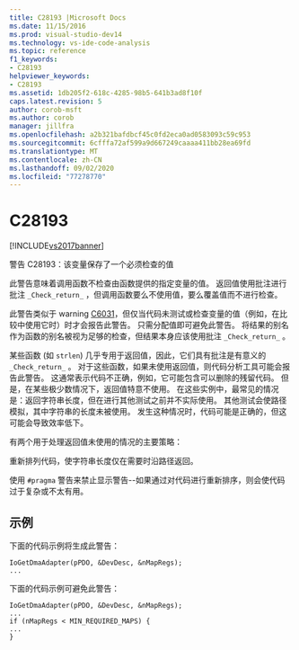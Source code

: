 ```yaml
---
title: C28193 |Microsoft Docs
ms.date: 11/15/2016
ms.prod: visual-studio-dev14
ms.technology: vs-ide-code-analysis
ms.topic: reference
f1_keywords:
- C28193
helpviewer_keywords:
- C28193
ms.assetid: 1db205f2-618c-4285-98b5-641b3ad8f10f
caps.latest.revision: 5
author: corob-msft
ms.author: corob
manager: jillfra
ms.openlocfilehash: a2b321bafdbcf45c0fd2eca0ad0583093c59c953
ms.sourcegitcommit: 6cfffa72af599a9d667249caaaa411bb28ea69fd
ms.translationtype: MT
ms.contentlocale: zh-CN
ms.lasthandoff: 09/02/2020
ms.locfileid: "77278770"
---
```

# <a name="c28193"></a>C28193
[!INCLUDE[vs2017banner](../includes/vs2017banner.md)]

警告 C28193：该变量保存了一个必须检查的值  
  
 此警告意味着调用函数不检查由函数提供的指定变量的值。 返回值使用批注进行批注 `_Check_return_` ，但调用函数要么不使用值，要么覆盖值而不进行检查。  
  
 此警告类似于 warning [C6031](../code-quality/c6031.md)，但仅当代码未测试或检查变量的值（例如，在比较中使用它时）时才会报告此警告。 只需分配值即可避免此警告。 将结果的别名作为函数的别名被视为足够的检查，但结果本身应该使用批注 `_Check_return_` 。  
  
 某些函数 (如 `strlen`) 几乎专用于返回值，因此，它们具有批注是有意义的 `_Check_return_` 。 对于这些函数，如果未使用返回值，则代码分析工具可能会报告此警告。 这通常表示代码不正确，例如，它可能包含可以删除的残留代码。 但是，在某些极少数情况下，返回值特意不使用。 在这些实例中，最常见的情况是：返回字符串长度，但在进行其他测试之前并不实际使用。 其他测试会使路径模拟，其中字符串的长度未被使用。 发生这种情况时，代码可能是正确的，但这可能会导致效率低下。  
  
 有两个用于处理返回值未使用的情况的主要策略：  
  
 重新排列代码，使字符串长度仅在需要时沿路径返回。  
  
 使用 `#pragma` 警告来禁止显示警告--如果通过对代码进行重新排序，则会使代码过于复杂或不太有用。  
  
## <a name="example"></a>示例  
 下面的代码示例将生成此警告：  
  
```  
IoGetDmaAdapter(pPDO, &DevDesc, &nMapRegs);  
...  
```  
  
 下面的代码示例可避免此警告：  
  
```  
IoGetDmaAdapter(pPDO, &DevDesc, &nMapRegs);  
...  
if (nMapRegs < MIN_REQUIRED_MAPS) {  
...  
}  
```
